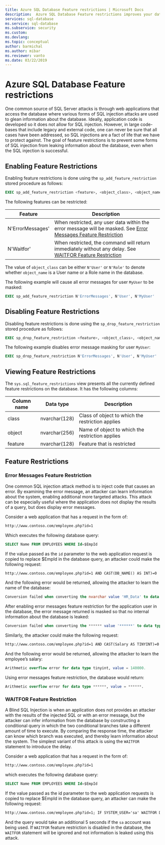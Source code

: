 ```yaml
---
title: Azure SQL Database Feature restrictions | Microsoft Docs
description:  Azure SQL Database Feature restrictions improves your database security by restricting features in your database that can be by attackers to gain access to information in them.
services: sql-database
ms.service: sql-database
ms.subservice: security
ms.custom: 
ms.devlang: 
ms.topic: conceptual
author: barmichal
ms.author: mibar
ms.reviewer: vanto
ms.date: 03/22/2019
---
```


# Azure SQL Database Feature restrictions

One common source of SQL Server attacks is through web applications that access the database where various forms of SQL injection attacks are used to glean information about the database.  Ideally, application code is developed so it does not allow for SQL injection.  However, in large code-bases that include legacy and external code, one can never be sure that all cases have been addressed, so SQL injections are a fact of life that we have to protect against.  The goal of feature restrictions is to prevent some forms of SQL injection from leaking information about the database, even when the SQL injection is successful.

## Enabling Feature Restrictions

Enabling feature restrictions is done using the `sp_add_feature_restriction` stored procedure as follows:

```sql
EXEC sp_add_feature_restriction <feature>, <object_class>, <object_name>
```

The following features can be restricted:

| Feature          | Description |
|------------------|-------------|
| N'ErrorMessages' | When restricted, any user data within the error message will be masked. See [Error Messages Feature Restriction](#error-messages-feature-restriction) |
| N'Waitfor'       | When restricted, the command will return immediately without any delay. See [WAITFOR Feature Restriction](#waitfor-feature-restriction) |

The value of `object_class` can be either `N'User'` or `N'Role'` to denote whether `object_name` is a User name or a Role name in the database.

The following example will cause all error messages for user `MyUser` to be masked:

```sql
EXEC sp_add_feature_restriction N'ErrorMessages', N'User', N'MyUser'
```

## Disabling Feature Restrictions

Disabling feature restrictions is done using the `sp_drop_feature_restriction` stored procedure as follows:

```sql
EXEC sp_drop_feature_restriction <feature>, <object_class>, <object_name>
```

The following example disables error message masking for user `MyUser`:

```sql
EXEC sp_drop_feature_restriction N'ErrorMessages', N'User', N'MyUser'
```

## Viewing Feature Restrictions

The `sys.sql_feature_restrictions` view presents all the currently defined feature restrictions on the database. It has the following columns:

| Column name | Data type | Description |
|-------------|-----------|-------------|
| class       | nvarchar(128) | Class of object to which the restriction applies |
| object      | nvarchar(256) | Name of object to which the restriction applies |
| feature     | nvarchar(128) | Feature that is restricted |

## Feature Restrictions

### Error Messages Feature Restriction

One common SQL injection attack method is to inject code that causes an error.  By examining the error message, an attacker can learn information about the system, enabling additional more targeted attacks.  This attack can be especially useful where the application does not display the results of a query, but does display error messages.

Consider a web application that has a request in the form of:

```html
http://www.contoso.com/employee.php?id=1
```

Which executes the following database query:

```sql
SELECT Name FROM EMPLOYEES WHERE Id=$EmpId
```

If the value passed as the `id` parameter to the web application request is copied to replace $EmpId in the database query, an attacker could make the following request:

```html
http://www.contoso.com/employee.php?id=1 AND CAST(DB_NAME() AS INT)=0
```

And the following error would be returned, allowing the attacker to learn the name of the database:

```sql
Conversion failed when converting the nvarchar value 'HR_Data' to data type int.
```

After enabling error messages feature restriction for the application user in the database, the error message returned is masked so that no internal information about the database is leaked:

```sql
Conversion failed when converting the ****** value '******' to data type ******.
```

Similarly, the attacker could make the following request:

```html
http://www.contoso.com/employee.php?id=1 AND CAST(Salary AS TINYINT)=0
```

And the following error would be returned, allowing the attacker to learn the employee’s salary:

```sql
Arithmetic overflow error for data type tinyint, value = 140000.
```

Using error messages feature restriction, the database would return:

```sql
Arithmetic overflow error for data type ******, value = ******.
```

### WAITFOR Feature Restriction

A Blind SQL Injection is when an application does not provides an attacker with the results of the injected SQL or with an error message, but the attacker can infer information from the database by constructing a conditional query in which the two conditional branches take a different amount of time to execute. By comparing the response time, the attacker can know which branch was executed, and thereby learn information about the system. The simplest variant of this attack is using the `WAITFOR` statement to introduce the delay.

Consider a web application that has a request in the form of:

```html
http://www.contoso.com/employee.php?id=1
```

which executes the following database query:

```sql
SELECT Name FROM EMPLOYEES WHERE Id=$EmpId
```

If the value passed as the id parameter to the web application requests is copied to replace $EmpId in the database query, an attacker can make the following request:

```html
http://www.contoso.com/employee.php?id=1; IF SYSTEM_USER='sa' WAITFOR DELAY '00:00:05'
```

And the query would take an additional 5 seconds if the `sa` account was being used. If `WAITFOR` feature restriction is disabled in the database, the `WAITFOR` statement will be ignored and not information is leaked using this attack.